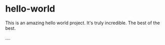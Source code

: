 # hello-world

This is an amazing hello world project. It's truly incredible. The best of the best.

....

